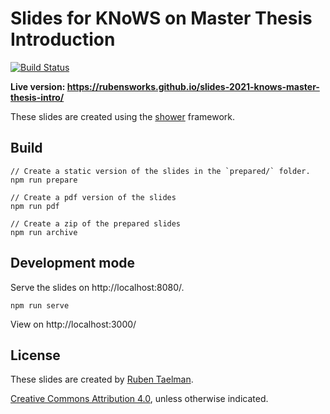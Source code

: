 # Slides for KNoWS on Master Thesis Introduction
[![Build Status](https://github.com/rubensworks/slides-2021-knows-master-thesis-intro/workflows/Build%20and%20Deploy/badge.svg)](https://rubensworks.github.io/slides-2021-knows-master-thesis-intro/)

**Live version: https://rubensworks.github.io/slides-2021-knows-master-thesis-intro/**

These slides are created using the [shower](https://github.com/shower/shower) framework.

## Build

```
// Create a static version of the slides in the `prepared/` folder.
npm run prepare

// Create a pdf version of the slides
npm run pdf

// Create a zip of the prepared slides
npm run archive
```

## Development mode

Serve the slides on http://localhost:8080/.

```
npm run serve
```

View on http://localhost:3000/

## License

These slides are created by [Ruben Taelman](https://rubensworks.net/).

[Creative Commons Attribution 4.0](https://creativecommons.org/licenses/by/4.0/), unless otherwise indicated.
